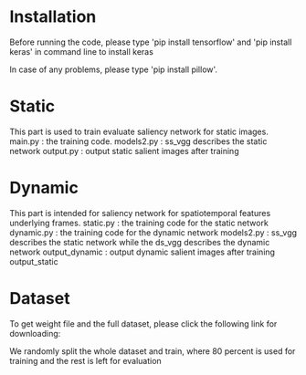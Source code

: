 # Installation
Before running the code, please type 'pip install tensorflow' and 'pip install keras' in command line to install keras

In case of any problems, please type 'pip install pillow'.

# Static
This part is used to train evaluate saliency network for static images. 
main.py : the training code.
models2.py : ss_vgg describes the static network
output.py : output static salient images after training

# Dynamic
This part is intended for saliency network for spatiotemporal features underlying frames.
static.py : the training code for the static network
dynamic.py : the training code for the dynamic network
models2.py : ss_vgg describes the static network while the ds_vgg describes the dynamic network
output_dynamic : output dynamic salient images after training
output_static

# Dataset
To get weight file and the full dataset, please click the following link for downloading:

We randomly split the whole dataset and train, where 80 percent is used for training and the rest is left for evaluation

